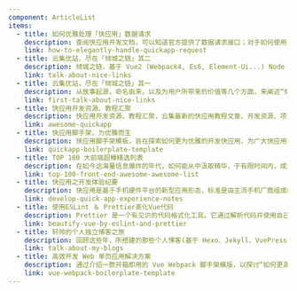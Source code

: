 ```yaml
---
component: ArticleList
items:
  - title: 如何优雅处理「快应用」数据请求
    description: 查阅快应用开发文档，可以知道官方提供了数据请求接口；对于如何使用，文档中也给出了示例，但很显然，这在实际项目中，不够优雅且更不高效，所以需要对其进行再封装，使得可以大幅提升开发效率，同时也令整个代码优雅、便于维护。所以在此篇文章的存在，旨在于讨论下如何优雅处理快应用数据请求。
    link: how-to-elegantly-handle-quickapp-request
  - title: 云集优站，尽在「倾城之链」其二
    description: 倾城之链，基于 Vue2 (Webpack4, Es6, Element-Ui...) Node（Koa2）、MongoDB、Nginx、Redis、Pm2、Prerender 等工具/技术，所构建的 Web 应用程序，旨在云集全球优秀网站，方便你我探索互联网中更广阔的世界。
    link: talk-about-nice-links
  - title: 云集优站，尽在「倾城之链」其一
    description: 从故事起源，命名由来，以及为用户所带来的价值等几个方面，来阐述“倾城之链”这项个人作品；它可以为您探索更广阔的世界；同时，也方便为您推广所欢喜的网站。
    link: first-talk-about-nice-links
  - title: 快应用开发资源、教程汇聚
    description: 快应用开发资源、教程汇聚，云集最新的快应用教程文章、开发资源、项目案例及新闻动态；为快应用开发者提供便利和参考。
    link: awesome-quickapp
  - title: 快应用脚手架，为优雅而生
    description: 快应用脚手架模板，旨在探索如何更为优雅的开发快应用，为广大快应用开发者提供便利和参考，尽可能提升开发效率、优化开发体验，使得可以在更短时间内，塑造出更为优质的快应用。
    link: quickapp-boilerplate-template
  - title: TOP 100 大前端超棒精选列表
    description: 在如今这海量信息爆炸的年代，如何能从中汲取精华，于有限时间内，成为更高效的学习者，从而在激烈的竞争中更具优势，是当下每个人或企业都该思虑的问题；这份 TOP 100 大前端超棒精选列表，为解决信息过剩问题的具体实践：旨在为前端学习，技能提升，视野扩展，资料查找等提供价值性参考。
    link: top-100-front-end-awesome-awesome-list
  - title: 快应用之开发体验纪要
    description: 快应用是基于手机硬件平台的新型应用形态，标准是由主流手机厂商组成的快应用联盟联合制定。其标准的诞生将在研发接口、能力接入、开发者服务等层面建设标准平台，以平台化的生态模式对个人开发者和企业开发者全品类开放。快应用具备传统 APP 完整的应用体验，无需安装、即点即用；覆盖 10 亿设备，与操作系统深度集成，探索新型应用场景。
    link: develop-quick-app-experience-notes
  - title: 使用ESLint ＆ Prettier美化Vue代码
    description: Prettier 是一个有见识的代码格式化工具。它通过解析代码并使用自己的规则重新打印它，并考虑最大行长来强制执行一致的样式，并在必要时包装代码。如今，它已成为解决所有代码格式问题的优选方案；您可以结合 ESLint 和 Prettier，检测代码中潜在问题的同时，还能统一团队代码风格，从而促使写出高质量代码，来提升工作效率。
    link: beautify-vue-by-eslint-and-prettier
  - title: 轩帅的个人独立博客之旅
    description: 回顾这些年，所搭建的那些个人博客(基于 Hexo、Jekyll、VuePress 等)，以及体验过的写作分享平台(如：博客园、简书、微信公众号等)。
    link: talk-about-my-blogs
  - title: 高效开发 Web 单页应用解决方案
    description: 通过介绍一款开箱即用的 Vue Webpack 脚手架模版，以探讨“如何更高效开发单页面应用”；其中，对于构建中大型 Vue 项目，根据不断积淀的开发经验，提供创立项目基础、演示、大量的实践以及参考性建议；并且将保持持续性更新优化。
    link: vue-webpack-boilerplate-template
---
```


<ArticleList />
<br>
<br>
<br>
<Advertisement />
